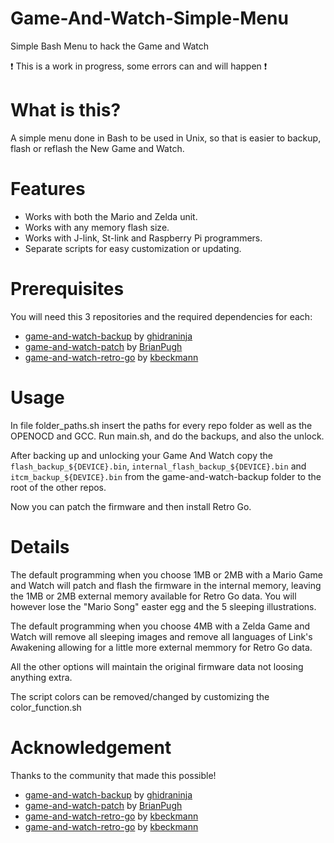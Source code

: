# Game-And-Watch-Simple-Menu
Simple Bash Menu to hack the Game and Watch

:exclamation: This is a work in progress, some errors can and will happen :exclamation:

# What is this?
A simple menu done in Bash to be used in Unix, so that is easier to backup, flash or reflash the New Game and Watch.

# Features
* Works with both the Mario and Zelda unit.
* Works with any memory flash size.
* Works with J-link, St-link and Raspberry Pi programmers.
* Separate scripts for easy customization or updating.

# Prerequisites
You will need this 3 repositories and the required dependencies for each:
* [game-and-watch-backup](https://github.com/ghidraninja/game-and-watch-backup) by [ghidraninja](https://github.com/ghidraninja)
* [game-and-watch-patch](https://github.com/BrianPugh/game-and-watch-patch/) by [BrianPugh](https://github.com/BrianPugh)
* [game-and-watch-retro-go](https://github.com/olderzeus/game-and-watch-retro-go) by [kbeckmann](https://github.com/olderzeus)

# Usage
In file folder_paths.sh insert the paths for every repo folder as well as the OPENOCD and GCC.
Run main.sh, and do the backups, and also the unlock.

After backing up and unlocking your Game And Watch copy the `flash_backup_${DEVICE}.bin`, `internal_flash_backup_${DEVICE}.bin` and `itcm_backup_${DEVICE}.bin` from the game-and-watch-backup folder to the root of the other repos.

Now you can patch the firmware and then install Retro Go.

# Details
The default programming when you choose 1MB or 2MB with a Mario Game and Watch will patch and flash the firmware in the internal memory, leaving the 1MB or 2MB external memory available for Retro Go data.
You will however lose the "Mario Song" easter egg and the 5 sleeping illustrations.

The default programming when you choose 4MB with a Zelda Game and Watch will remove all sleeping images and remove all languages of Link's Awakening allowing for a little more external memmory for Retro Go data.

All the other options will maintain the original firmware data not loosing anything extra.

The script colors can be removed/changed by customizing the color_function.sh

# Acknowledgement 

Thanks to the community that made this possible!

* [game-and-watch-backup](https://github.com/ghidraninja/game-and-watch-backup) by [ghidraninja](https://github.com/ghidraninja)
* [game-and-watch-patch](https://github.com/BrianPugh/game-and-watch-patch/) by [BrianPugh](https://github.com/BrianPugh)
* [game-and-watch-retro-go](https://github.com/kbeckmann/game-and-watch-retro-go) by [kbeckmann](https://github.com/kbeckmann)
* [game-and-watch-retro-go](https://github.com/olderzeus/game-and-watch-retro-go) by [kbeckmann](https://github.com/olderzeus)
